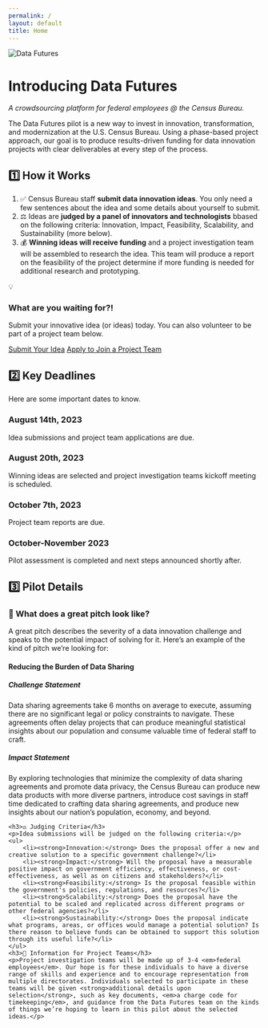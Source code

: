 ```yaml
---
permalink: /
layout: default
title: Home
---
```

<img src="{{ site.baseurl }}/assets/img/data-futures-logo.png" alt="Data Futures" class="site-logo">
<h1 class="site-page-title">Introducing Data Futures</h1>
<p class="site-page-subtitle"><em>A crowdsourcing platform for federal employees @ the Census Bureau.</em></p>
<p>
	The Data Futures pilot is a new way to invest in innovation, transformation, and modernization at the U.S. Census Bureau. Using a phase-based project approach, our goal is to produce results-driven funding for data innovation projects with clear deliverables at every step of the process.
</p>
<section id="section-how-it-works">
	<h2>1️⃣ How it Works</h2>
	<ol>
		<li>✅ Census Bureau staff <strong>submit data innovation ideas</strong>. You only need a few sentences about the idea and some details about yourself to submit.</li>
		<li>⚖️ Ideas are <strong>judged by a panel of innovators and technologists</strong> bbased on the following criteria: Innovation, Impact, Feasibility, Scalability, and Sustainability (more below). </li>
		<li>💰 <strong>Winning ideas will receive funding</strong> and a project investigation team will be assembled to research the idea. This team will produce a report on the feasibility of the project determine if more funding is needed for additional research and prototyping.</li>
	</ol>
	<div class="cta-container grid-container">
		<div class="col emoji-col">💡</div>
		<div class="col">
			<h3>What are you waiting for?!</h3>
			<p>Submit your innovative idea (or ideas) today. You can also volunteer to be part of a project team below.</p>
			<a class="button" href="https://airtable.com/appbHalGlnbgesWMy/shrVFf5AOiYfseJ0m" target="_blank">Submit Your Idea</a>
			<a class="button" href="https://airtable.com/appbHalGlnbgesWMy/shrJR9AAOjchxQLlP" target="_blank">Apply to Join a Project Team</a>
		</div>
	</div>
</section>
<section class="section-deadlines" id="section-deadlines">
	<div class="grid-container">
		<div class="col">
			<h2>2️⃣ Key Deadlines</h2>
			<p>Here are some important dates to know.</p>
		</div>
		<div class="col">
			<div class="milestone">
				<h3>August 14th, 2023</h3>
				<p>Idea submissions and project team applications are due.</p>
			</div>
			<div class="milestone">
				<h3>August 20th, 2023</h3>
				<p>Winning ideas are selected and project investigation teams kickoff meeting is scheduled.</p>
			</div>
			<div class="milestone">
				<h3>October 7th, 2023</h3>
				<p>Project team reports are due.</p>
			</div>
			<div class="milestone">
				<h3>October-November 2023</h3>
				<p>Pilot assessment is completed and next steps announced shortly after.</p>
			</div>
		</div>
	</div>
</section>
<section class="pilot-details">
	<h2>3️⃣ Pilot Details</h2>
	<h3>🔎 What does a great pitch look like?</h3>
	<p>
		A great pitch describes the severity of a data innovation challenge and speaks to the potential impact
		of solving for it. Here’s an example of the kind of pitch we’re looking for:
	</p>
	<div class="example-pitch">
		<h4>Reducing the Burden of Data Sharing</h4>
		<h5>Challenge Statement</h5>
		<p>
			Data sharing agreements take 6 months on average to execute, assuming there are no significant legal 
			or policy constraints to navigate. These agreements often delay projects that can produce meaningful 
			statistical insights about our population and consume valuable time of federal staff to craft. 
		</p>
		<h5>Impact Statement</h5>
		<p>
			By exploring technologies that minimize the complexity of data sharing agreements and promote 
			data privacy, the Census Bureau can produce new data products with more diverse partners, 
			introduce cost savings in staff time dedicated to crafting data sharing agreements, and produce 
			new insights about our nation’s population, economy, and beyond.
		</p>
	</div>

	<h3>⚖️ Judging Criteria</h3>
	<p>Idea submissions will be judged on the following criteria:</p>
	<ul>
		<li><strong>Innovation:</strong> Does the proposal offer a new and creative solution to a specific government challenge?</li>
		<li><strong>Impact:</strong> Will the proposal have a measurable positive impact on government efficiency, effectiveness, or cost-effectiveness, as well as on citizens and stakeholders?</li>
		<li><strong>Feasibility:</strong> Is the proposal feasible within the government's policies, regulations, and resources?</li>
		<li><strong>Scalability:</strong> Does the proposal have the potential to be scaled and replicated across different programs or other federal agencies?</li>
		<li><strong>Sustainability:</strong> Does the proposal indicate what programs, areas, or offices would manage a potential solution? Is there reason to believe funds can be obtained to support this solution through its useful life?</li>
	</ul>
	<h3>🚀 Information for Project Teams</h3>
	<p>Project investigation teams will be made up of 3-4 <em>federal employees</em>. Our hope is for these individuals to have a diverse range of skills and experience and to encourage representation from multiple directorates. Individuals selected to participate in these teams will be given <strong>additional details upon selection</strong>, such as key documents, <em>a charge code for timekeeping</em>, and guidance from the Data Futures team on the kinds of things we’re hoping to learn in this pilot about the selected ideas.</p>
</section>